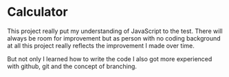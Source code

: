 # Calculator

This project really put my understanding of JavaScript to the test. There will always be room for improvement but as person with no coding background at all this project really reflects the improvement I made over time.

But not only I learned how to write the code I also got more experienced with github, git and the concept of branching.